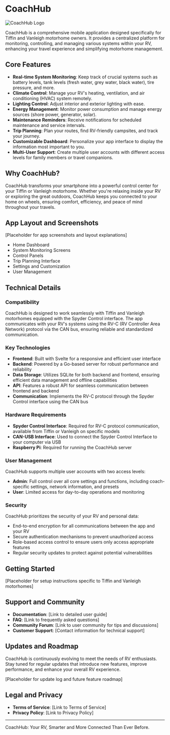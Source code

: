 # CoachHub

![CoachHub Logo](./assets/coachhub-logo-layer.svg)

CoachHub is a comprehensive mobile application designed specifically for Tiffin and Vanleigh motorhome owners. It provides a centralized platform for monitoring, controlling, and managing various systems within your RV, enhancing your travel experience and simplifying motorhome management.

## Core Features

- **Real-time System Monitoring**: Keep track of crucial systems such as battery levels, tank levels (fresh water, grey water, black water), tire pressure, and more.
- **Climate Control**: Manage your RV's heating, ventilation, and air conditioning (HVAC) system remotely.
- **Lighting Control**: Adjust interior and exterior lighting with ease.
- **Energy Management**: Monitor power consumption and manage energy sources (shore power, generator, solar).
- **Maintenance Reminders**: Receive notifications for scheduled maintenance and service intervals.
- **Trip Planning**: Plan your routes, find RV-friendly campsites, and track your journey.
- **Customizable Dashboard**: Personalize your app interface to display the information most important to you.
- **Multi-User Support**: Create multiple user accounts with different access levels for family members or travel companions.

## Why CoachHub?

CoachHub transforms your smartphone into a powerful control center for your Tiffin or Vanleigh motorhome. Whether you're relaxing inside your RV or exploring the great outdoors, CoachHub keeps you connected to your home on wheels, ensuring comfort, efficiency, and peace of mind throughout your travels.

## App Layout and Screenshots

[Placeholder for app screenshots and layout explanations]

- Home Dashboard
- System Monitoring Screens
- Control Panels
- Trip Planning Interface
- Settings and Customization
- User Management

## Technical Details

### Compatibility

CoachHub is designed to work seamlessly with Tiffin and Vanleigh motorhomes equipped with the Spyder Control interface. The app communicates with your RV's systems using the RV-C (RV Controller Area Network) protocol via the CAN bus, ensuring reliable and standardized communication.

### Key Technologies

- **Frontend**: Built with Svelte for a responsive and efficient user interface
- **Backend**: Powered by a Go-based server for robust performance and reliability
- **Data Storage**: Utilizes SQLite for both backend and frontend, ensuring efficient data management and offline capabilities
- **API**: Features a robust API for seamless communication between frontend and backend
- **Communication**: Implements the RV-C protocol through the Spyder Control interface using the CAN bus

### Hardware Requirements

- **Spyder Control Interface**: Required for RV-C protocol communication, available from Tiffin or Vanleigh on specific models
- **CAN-USB Interface**: Used to connect the Spyder Control Interface to your computer via USB
- **Raspberry Pi**: Required for running the CoachHub server

### User Management

CoachHub supports multiple user accounts with two access levels:

- **Admin**: Full control over all core settings and functions, including coach-specific settings, network information, and presets
- **User**: Limited access for day-to-day operations and monitoring

### Security

CoachHub prioritizes the security of your RV and personal data:

- End-to-end encryption for all communications between the app and your RV
- Secure authentication mechanisms to prevent unauthorized access
- Role-based access control to ensure users only access appropriate features
- Regular security updates to protect against potential vulnerabilities

## Getting Started

[Placeholder for setup instructions specific to Tiffin and Vanleigh motorhomes]

## Support and Community

- **Documentation**: [Link to detailed user guide]
- **FAQ**: [Link to frequently asked questions]
- **Community Forum**: [Link to user community for tips and discussions]
- **Customer Support**: [Contact information for technical support]

## Updates and Roadmap

CoachHub is continuously evolving to meet the needs of RV enthusiasts. Stay tuned for regular updates that introduce new features, improve performance, and enhance your overall RV experience.

[Placeholder for update log and future feature roadmap]

## Legal and Privacy

- **Terms of Service**: [Link to Terms of Service]
- **Privacy Policy**: [Link to Privacy Policy]

---

CoachHub: Your RV, Smarter and More Connected Than Ever Before.

